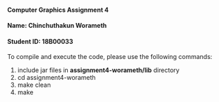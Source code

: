 #### Computer Graphics Assignment 4
#### Name: Chinchuthakun Worameth
#### Student ID: 18B00033
To compile and execute the code, please use the following commands:
1. include jar files in **assignment4-worameth/lib** directory
1. cd assignment4-worameth
1. make clean
1. make